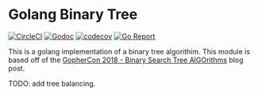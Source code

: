 # Golang Binary Tree

[![CircleCI](https://circleci.com/gh/Snow-Sight/go-binary-tree/tree/master.svg?style=svg)](https://circleci.com/gh/Snow-Sight/go-binary-tree/tree/master)
[![Godoc](https://img.shields.io/badge/godoc-reference-brightgreen.svg)](https://godoc.org/github.com/Snow-Sight/go-binary-tree)
[![codecov](https://codecov.io/gh/Snow-Sight/go-binary-tree/branch/master/graph/badge.svg)](https://codecov.io/gh/Snow-Sight/go-binary-tree)
[![Go Report](https://goreportcard.com/badge/github.com/Snow-Sight/go-binary-tree)](https://goreportcard.com/report/github.com/Snow-Sight/go-binary-tree)


This is a golang implementation of a binary tree algorithim.
This module is based off of the [GopherCon 2018 - Binary Search Tree AlGOrithms](https://about.sourcegraph.com/go/gophercon-2018-binary-search-tree-algorithms) blog post.

TODO: add tree balancing.
